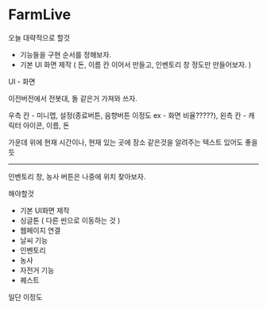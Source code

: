 # FarmLive

오늘 대략적으로 할것
 - 기능들을 구현 순서를 정해보자.
 - 기본 UI 화면 제작 ( 돈, 이름 칸 이어서 만들고, 인벤토리 창 정도만 만들어보자. ) 

UI - 화면 

이전버전에서 전봇대, 돌 같은거 가져와 쓰자.

우측 칸 - 미니맵, 설정(종료버튼, 음향버튼 이정도 ex - 화면 비율?????),
왼측 칸 - 캐릭터 아이콘, 이름, 돈

가운데 위에 현재 시간이나, 현재 있는 곳에 장소 같은것을 알려주는 텍스트 있어도 좋을 듯

-------------------------------------------------------

인벤토리 창, 농사 버튼은 나중에 위치 찾아보자.

해야할것
- 기본 UI화면 제작
- 싱글톤 ( 다른 씬으로 이동하는 것 )
- 웹페이지 연결
- 날씨 기능
- 인벤토리
- 농사
- 자전거 기능
- 퀘스트

일단 이정도



